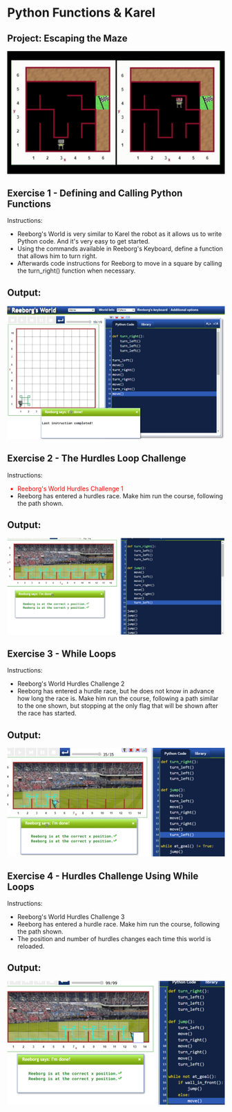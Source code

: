 # Python Functions & Karel

## Project: Escaping the Maze
<img src="https://github.com/Jay-Jay23/Python-100-Days-Of-Code/blob/main/Projects/Day%206/Logs/escaping_the_maze.gif" alt="generator">


## Exercise 1 - Defining and Calling Python Functions
Instructions:
<ul>
<li>Reeborg's World is very similar to Karel the robot as it allows us to write Python code. And it's very easy to get started.</li>
<li>Using the commands available in Reeborg's Keyboard, define a function that allows him to turn right.</li>
<li>Afterwards code instructions for Reeborg to move in a square by calling the turn_right() function when necessary.</li>
</ul>
 
## Output:
<img src="https://github.com/Jay-Jay23/Python-100-Days-Of-Code/blob/main/Projects/Day%206/Logs/exercise%201.1.png" alt="exercise1">


## Exercise 2 - The Hurdles Loop Challenge
Instructions:
<ul>
<li style=color:Red>Reeborg's World Hurdles Challenge 1</li>
<li>Reeborg has entered a hurdles race. Make him run the course, following the path shown.</li>
</ul>
 
## Output:
<img src="https://github.com/Jay-Jay23/Python-100-Days-Of-Code/blob/main/Projects/Day%206/Logs/exercise%202.1.png" alt="exercise2">


## Exercise 3 - While Loops
Instructions:
<ul>
<li>Reeborg's World Hurdles Challenge 2</li>
<li>Reeborg has entered a hurdle race, but he does not know in advance how long the race is. Make him run the course, following a path similar to the one shown, but stopping at the only flag that will be shown after the race has started.</li>
</ul>
 
## Output:
<img src="https://github.com/Jay-Jay23/Python-100-Days-Of-Code/blob/main/Projects/Day%206/Logs/exercise%203.1.png" alt="exercise3">

## Exercise 4 -  Hurdles Challenge Using While Loops
Instructions:
<ul>
<li>Reeborg's World Hurdles Challenge 3</li>
<li>Reeborg has entered a hurdle race. Make him run the course, following the path shown.</li>
<li>The position and number of hurdles changes each time this world is reloaded.</li>
</ul>
 
## Output:
<img src="https://github.com/Jay-Jay23/Python-100-Days-Of-Code/blob/main/Projects/Day%206/Logs/exercise%204.1.png" alt="exercise4">
